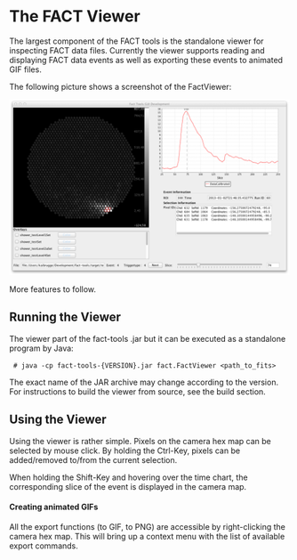 # The FACT Viewer

The largest component of the FACT tools is the standalone viewer for
inspecting FACT data files. Currently the viewer supports reading and
displaying FACT data events as well as exporting these events to
animated GIF files.

The following picture shows a screenshot of the FactViewer:

<div style="text-align: center;">
   <img src="images/fact-viewer-screen1.png" style="width:700px;" />
</div>


More features to follow.
    

## Running the Viewer

The viewer part of the fact-tools .jar but it can be executed as a standalone program by Java:

     # java -cp fact-tools-{VERSION}.jar fact.FactViewer <path_to_fits>
     
The exact name of the JAR archive may change according to the version.
For instructions to build the viewer from source, see the build section.


## Using the Viewer

Using the viewer is rather simple. Pixels on the camera hex map
can be selected by mouse click. By holding the Ctrl-Key, pixels can
be added/removed to/from the current selection.

When holding the Shift-Key and hovering over the time chart, the
corresponding slice of the event is displayed in the camera map.


#### Creating animated GIFs

All the export functions (to GIF, to PNG) are accessible by
right-clicking the camera hex map. This will bring up a context
menu with the list of available export commands.
